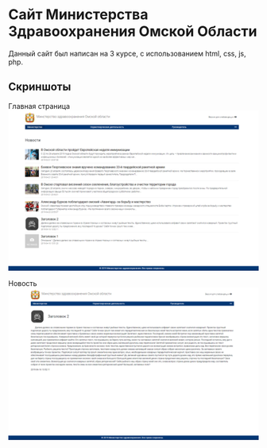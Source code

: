 # Сайт Министерства Здравоохранения Омской Области
Данный сайт был написан на 3 курсе, с использованием html, css, js, php.

## Скриншоты
Главная страница
![index php](screens/index.png?raw=true "Главная страница")

Новость
![news php](screens/news.png?raw=true "Новость")

